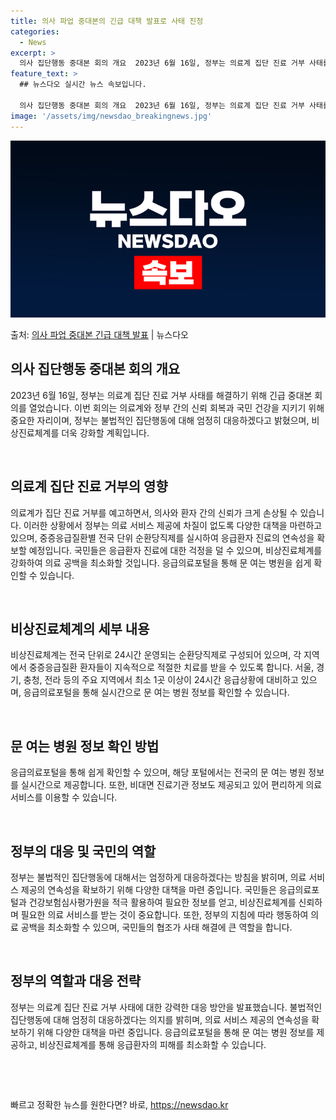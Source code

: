 ```yaml
---
title: 의사 파업 중대본의 긴급 대책 발표로 사태 진정
categories:
  - News
excerpt: >
  의사 집단행동 중대본 회의 개요  2023년 6월 16일, 정부는 의료계 집단 진료 거부 사태를 해결하기 위…
feature_text: >
  ## 뉴스다오 실시간 뉴스 속보입니다.

  의사 집단행동 중대본 회의 개요  2023년 6월 16일, 정부는 의료계 집단 진료 거부 사태를 해결하기 위…
image: '/assets/img/newsdao_breakingnews.jpg'
---
```


![뉴스다오 속보](/assets/img/newsdao_breakingnews.jpg)

<p>출처: <a href="https://newsdao.kr/4287" rel="dofollow">의사 파업 중대본 긴급 대책 발표</a> | 뉴스다오</p>

<h2 data-ke-size="size26">의사 집단행동 중대본 회의 개요</h2>
2023년 6월 16일, 정부는 의료계 집단 진료 거부 사태를 해결하기 위해 긴급 중대본 회의를 열었습니다. 이번 회의는 의료계와 정부 간의 신뢰 회복과 국민 건강을 지키기 위해 중요한 자리이며, 정부는 불법적인 집단행동에 대해 엄정히 대응하겠다고 밝혔으며, 비상진료체계를 더욱 강화할 계획입니다.
<p data-ke-size="size16">&nbsp;</p>

<h2 data-ke-size="size26">의료계 집단 진료 거부의 영향</h2>
의료계가 집단 진료 거부를 예고하면서, 의사와 환자 간의 신뢰가 크게 손상될 수 있습니다. 이러한 상황에서 정부는 의료 서비스 제공에 차질이 없도록 다양한 대책을 마련하고 있으며, 중증응급질환별 전국 단위 순환당직제를 실시하여 응급환자 진료의 연속성을 확보할 예정입니다. 국민들은 응급환자 진료에 대한 걱정을 덜 수 있으며, 비상진료체계를 강화하여 의료 공백을 최소화할 것입니다. 응급의료포털을 통해 문 여는 병원을 쉽게 확인할 수 있습니다.
<p data-ke-size="size16">&nbsp;</p>

<h2 data-ke-size="size26">비상진료체계의 세부 내용</h2>
비상진료체계는 전국 단위로 24시간 운영되는 순환당직제로 구성되어 있으며, 각 지역에서 중증응급질환 환자들이 지속적으로 적절한 치료를 받을 수 있도록 합니다. 서울, 경기, 충청, 전라 등의 주요 지역에서 최소 1곳 이상이 24시간 응급상황에 대비하고 있으며, 응급의료포털을 통해 실시간으로 문 여는 병원 정보를 확인할 수 있습니다.
<p data-ke-size="size16">&nbsp;</p>

<h2 data-ke-size="size26">문 여는 병원 정보 확인 방법</h2>
응급의료포털을 통해 쉽게 확인할 수 있으며, 해당 포털에서는 전국의 문 여는 병원 정보를 실시간으로 제공합니다. 또한, 비대면 진료기관 정보도 제공되고 있어 편리하게 의료 서비스를 이용할 수 있습니다. 
<p data-ke-size="size16">&nbsp;</p>

<h2 data-ke-size="size26">정부의 대응 및 국민의 역할</h2>
정부는 불법적인 집단행동에 대해서는 엄정하게 대응하겠다는 방침을 밝히며, 의료 서비스 제공의 연속성을 확보하기 위해 다양한 대책을 마련 중입니다. 국민들은 응급의료포털과 건강보험심사평가원을 적극 활용하여 필요한 정보를 얻고, 비상진료체계를 신뢰하며 필요한 의료 서비스를 받는 것이 중요합니다. 또한, 정부의 지침에 따라 행동하여 의료 공백을 최소화할 수 있으며, 국민들의 협조가 사태 해결에 큰 역할을 합니다.
<p data-ke-size="size16">&nbsp;</p>

<h2 data-ke-size="size26">정부의 역할과 대응 전략</h2>
정부는 의료계 집단 진료 거부 사태에 대한 강력한 대응 방안을 발표했습니다. 불법적인 집단행동에 대해 엄정히 대응하겠다는 의지를 밝히며, 의료 서비스 제공의 연속성을 확보하기 위해 다양한 대책을 마련 중입니다. 응급의료포털을 통해 문 여는 병원 정보를 제공하고, 비상진료체계를 통해 응급환자의 피해를 최소화할 수 있습니다.
<p data-ke-size="size16">&nbsp;</p>
<p data-ke-size="size16">&nbsp;</p> 

빠르고 정확한 뉴스를 원한다면? 바로, <a href="https://newsdao.kr" rel="dofollow">https://newsdao.kr</a>


